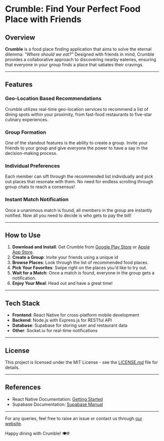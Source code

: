 #   Crumble: Find Your Perfect Food Place with Friends

## Overview

**Crumble** is a food place finding application that aims to solve the eternal dilemma: _"Where should we eat?"_ Designed with friends in mind, Crumble provides a collaborative approach to discovering nearby eateries, ensuring that everyone in your group finds a place that satiates their cravings.

----------

## Features

### Geo-Location Based Recommendations

Crumble utilizes real-time geo-location services to recommend a list of dining spots within your proximity, from fast-food restaurants to five-star culinary experiences.

### Group Formation

One of the standout features is the ability to create a group. Invite your friends to your group and give everyone the power to have a say in the decision-making process.

### Individual Preferences

Each member can sift through the recommended list individually and pick out places that resonate with them. No need for endless scrolling through group chats to reach a consensus!

### Instant Match Notification

Once a unanimous match is found, all members in the group are instantly notified. Now all you need to decide is who gets to pay the bill!

----------

## How to Use

1.  **Download and Install**: Get Crumble from [Google Play Store](https://play.google.com/) or [Apple App Store](https://apps.apple.com/us/app/crumble/id6447760921).
2.  **Create a Group**: Invite your friends using a unique id
3.  **Browse Places**: Look through the list of recommended food places.
4.  **Pick Your Favorites**: Swipe right on the places you'd like to try out.
5.  **Wait for a Match**: Once a match is found, everyone in the group gets a notification.
6.  **Enjoy Your Meal**: Head out and have a great time!

----------

## Tech Stack

-   **Frontend**: React Native for cross-platform mobile development
-   **Backend**: Node.js with Express.js for RESTful API
-   **Database**: Supabase for storing user and restaurant data
-   **Other**: Socket.io for real-time notifications

----------

## License

This project is licensed under the MIT License - see the [LICENSE.md](https://chat.openai.com/c/LICENSE.md) file for details.

----------

## References

-   React Native Documentation: [Getting Started](https://reactnative.dev/docs/getting-started)
-   Supabase Documentation: [Supabase Manual](https://supabase.com/docs)

----------

For any queries, feel free to raise an issue or contact us through [our website](http://www.crumbleapp.com/).

Happy dining with Crumble! 🍽️#   
